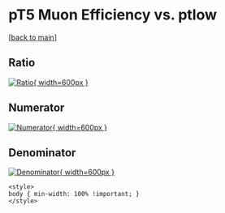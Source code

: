 # pT5 Muon Efficiency vs. ptlow

[[back to main](./)]



## Ratio

[![Ratio](../mtv/var/pT5_13_eff_ptlow.png){ width=600px }](../mtv/var/pT5_13_eff_ptlow.pdf)

## Numerator

[![Numerator](../mtv/num/pT5_13_eff_ptlow_num.png){ width=600px }](../mtv/num/pT5_13_eff_ptlow_num.pdf)

## Denominator

[![Denominator](../mtv/den/pT5_13_eff_ptlow_den.png){ width=600px }](../mtv/den/pT5_13_eff_ptlow_den.pdf)


``` {=html}
<style>
body { min-width: 100% !important; }
</style>
```
